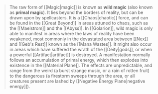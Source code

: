 > The raw form of [[Magic|magic]] is known as **wild magic** (also known as **primal magic**). It lies beyond the borders of reality, but can be drawn upon by spellcasters. It is a [[Chaos|chaotic]] force, and can be found in the [[Great Beyond]] in areas attuned to chaos, such as the [[Maelstrom]] and the [[Abyss]].
> In [[Golarion]], wild magic is only able to manifest in areas where the laws of reality have been weakened, most commonly in the devastated area between [[Nex]] and [[Geb's Rest]] known as the [[Mana Wastes]]. It might also occur in areas which have suffered the wrath of the [[Deity|gods]], or when a powerful [[Artifact|artifact]] is destroyed.
> A manifestation normally follows an accumulation of primal energy, which then explodes into existence in the [[Material Plane]]. The effects are unpredictable, and range from the weird (a burst strange music, or a rain of rotten fruit) to the dangerous (a firestorm sweeps through the area, or all creatures present are lashed by [[Negative Energy Plane|negative energy]]).








